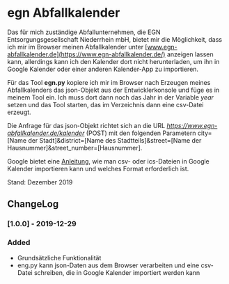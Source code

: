 # egn Abfallkalender

Das für mich zuständige Abfallunternehmen, die EGN Entsorgungsgesellschaft Niederrhein mbH, bietet mir die Möglichkeit, dass ich mir im Browser meinen Abfallkalender unter [www.egn-abfallkalender.de](https://www.egn-abfallkalender.de/) anzeigen lassen kann, allerdings kann ich den Kalender dort nicht herunterladen, um ihn in Google Kalender oder einer anderen Kalender-App zu importieren.

Für das Tool __egn.py__ kopiere ich mir im Browser nach Erzeugen meines Abfallkalenders das json-Objekt aus der Entwicklerkonsole und füge es in meinem Tool ein. Ich muss dort dann noch das Jahr in der Variable _year_ setzen und das Tool starten, das im Verzeichnis dann eine csv-Datei erzeugt.

Die Anfrage für das json-Objekt richtet sich an die URL _https://www.egn-abfallkalender.de/kalender_ (POST) mit den folgenden Parametern city=[Name der Stadt]&district=[Name des Stadtteils]&street=[Name der Hausnummer]&street_number=[Hausnummer].

Google bietet eine [Anleitung](https://support.google.com/calendar/answer/37118), wie man csv- oder ics-Dateien in Google Kalender importieren kann und welches Format erforderlich ist.

Stand: Dezember 2019

## ChangeLog

### [1.0.0] - 2019-12-29
### Added
- Grundsätzliche Funktionalität
- eng.py kann json-Daten aus dem Browser verarbeiten und eine csv-Datei schreiben, die in Google Kalender importiert werden kann
